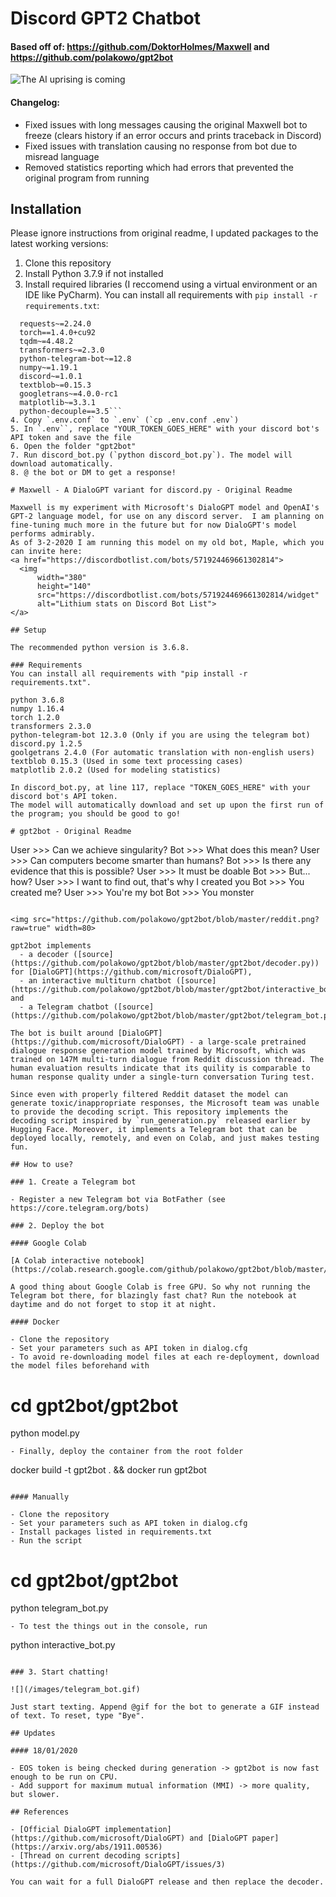 # Discord GPT2 Chatbot

#### Based off of: https://github.com/DoktorHolmes/Maxwell and https://github.com/polakowo/gpt2bot    

![The AI uprising is coming](/images/hal.gif)  

#### Changelog:

- Fixed issues with long messages causing the original Maxwell bot to freeze (clears history if an error occurs and prints traceback in Discord)
- Fixed issues with translation causing no response from bot due to misread language
- Removed statistics reporting which had errors that prevented the original program from running

## Installation

Please ignore instructions from original readme, I updated packages to the latest working versions:    
1. Clone this repository  
2. Install Python 3.7.9 if not installed  
3. Install required libraries (I reccomend using a virtual environment or an IDE like PyCharm). You can install all requirements with `pip install -r requirements.txt`:  
  ```
    requests~=2.24.0  
    torch==1.4.0+cu92  
    tqdm~=4.48.2  
    transformers~=2.3.0  
    python-telegram-bot~=12.8  
    numpy~=1.19.1  
    discord~=1.0.1  
    textblob~=0.15.3  
    googletrans~=4.0.0-rc1
    matplotlib~=3.3.1
    python-decouple==3.5```
4. Copy `.env.conf` to `.env` (`cp .env.conf .env`)
5. In `.env``, replace "YOUR_TOKEN_GOES_HERE" with your discord bot's API token and save the file
6. Open the folder "gpt2bot" 
7. Run discord_bot.py (`python discord_bot.py`). The model will download automatically.
8. @ the bot or DM to get a response!

# Maxwell - A DialoGPT variant for discord.py - Original Readme

Maxwell is my experiment with Microsoft's DialoGPT model and OpenAI's GPT-2 language model, for use on any discord server.  I am planning on fine-tuning much more in the future but for now DialoGPT's model performs admirably.
As of 3-2-2020 I am running this model on my old bot, Maple, which you can invite here:
<a href="https://discordbotlist.com/bots/571924469661302814">
    <img
        width="380"
        height="140"
        src="https://discordbotlist.com/bots/571924469661302814/widget"
        alt="Lithium stats on Discord Bot List">
</a>

## Setup

The recommended python version is 3.6.8.  

### Requirements
You can install all requirements with "pip install -r requirements.txt".

python 3.6.8
numpy 1.16.4
torch 1.2.0
transformers 2.3.0
python-telegram-bot 12.3.0 (Only if you are using the telegram bot)
discord.py 1.2.5
goolgetrans 2.4.0 (For automatic translation with non-english users)
textblob 0.15.3 (Used in some text processing cases)
matplotlib 2.0.2 (Used for modeling statistics)

In discord_bot.py, at line 117, replace "TOKEN_GOES_HERE" with your discord bot's API token.
The model will automatically download and set up upon the first run of the program; you should be good to go!

# gpt2bot - Original Readme

```
User >>> Can we achieve singularity?
Bot >>> What does this mean?
User >>> Can computers become smarter than humans?
Bot >>> Is there any evidence that this is possible?
User >>> It must be doable
Bot >>> But... how?
User >>> I want to find out, that's why I created you
Bot >>> You created me?
User >>> You're my bot
Bot >>> You monster
```

<img src="https://github.com/polakowo/gpt2bot/blob/master/reddit.png?raw=true" width=80>

gpt2bot implements 
  - a decoder ([source](https://github.com/polakowo/gpt2bot/blob/master/gpt2bot/decoder.py)) for [DialoGPT](https://github.com/microsoft/DialoGPT), 
  - an interactive multiturn chatbot ([source](https://github.com/polakowo/gpt2bot/blob/master/gpt2bot/interactive_bot.py)), and 
  - a Telegram chatbot ([source](https://github.com/polakowo/gpt2bot/blob/master/gpt2bot/telegram_bot.py)).
  
The bot is built around [DialoGPT](https://github.com/microsoft/DialoGPT) - a large-scale pretrained dialogue response generation model trained by Microsoft, which was trained on 147M multi-turn dialogue from Reddit discussion thread. The human evaluation results indicate that its quility is comparable to human response quality under a single-turn conversation Turing test.

Since even with properly filtered Reddit dataset the model can generate toxic/inappropriate responses, the Microsoft team was unable to provide the decoding script. This repository implements the decoding script inspired by `run_generation.py` released earlier by Hugging Face. Moreover, it implements a Telegram bot that can be deployed locally, remotely, and even on Colab, and just makes testing fun.
  
## How to use?

### 1. Create a Telegram bot

- Register a new Telegram bot via BotFather (see https://core.telegram.org/bots)

### 2. Deploy the bot

#### Google Colab

[A Colab interactive notebook](https://colab.research.google.com/github/polakowo/gpt2bot/blob/master/Demo.ipynb)

A good thing about Google Colab is free GPU. So why not running the Telegram bot there, for blazingly fast chat? Run the notebook at daytime and do not forget to stop it at night.

#### Docker

- Clone the repository
- Set your parameters such as API token in dialog.cfg
- To avoid re-downloading model files at each re-deployment, download the model files beforehand with
```
# cd gpt2bot/gpt2bot
python model.py
```
- Finally, deploy the container from the root folder
```
docker build -t gpt2bot . && docker run gpt2bot
```

#### Manually

- Clone the repository
- Set your parameters such as API token in dialog.cfg
- Install packages listed in requirements.txt
- Run the script
```
# cd gpt2bot/gpt2bot
python telegram_bot.py
```
- To test the things out in the console, run
```
python interactive_bot.py
```

### 3. Start chatting!

![](/images/telegram_bot.gif)

Just start texting. Append @gif for the bot to generate a GIF instead of text. To reset, type "Bye".

## Updates

#### 18/01/2020

- EOS token is being checked during generation -> gpt2bot is now fast enough to be run on CPU.
- Add support for maximum mutual information (MMI) -> more quality, but slower.

## References

- [Official DialoGPT implementation](https://github.com/microsoft/DialoGPT) and [DialoGPT paper](https://arxiv.org/abs/1911.00536)
- [Thread on current decoding scripts](https://github.com/microsoft/DialoGPT/issues/3)

You can wait for a full DialoGPT release and then replace the decoder.
